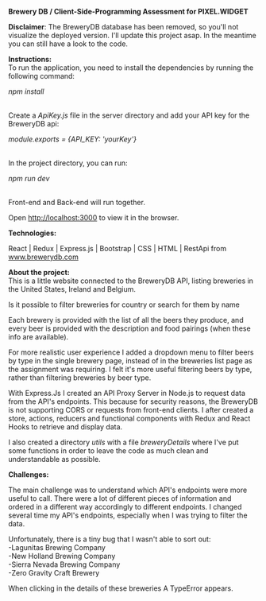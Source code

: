 <b>Brewery DB / Client-Side-Programming Assessment for PIXEL.WIDGET</b>

<b>Disclaimer</b>: The BreweryDB database has been removed, so you'll not visualize the deployed version. I'll update this project asap. In the meantime you can still have a look to the code.

<b>Instructions:</b><br/> To run the application, you need to install the dependencies by running the following command:

<i>npm install</i> <br/><br/>

Create a <i>ApiKey.js</i> file in the server directory and add your API key for the BreweryDB api:

<i>module.exports = {API_KEY: 'yourKey'}</i> <br/><br/>

In the project directory, you can run:

<i>npm run dev</i> <br/><br/>

Front-end and Back-end will run together.

Open [http://localhost:3000](http://localhost:3000) to view it in the browser.

<b>Technologies:</b><br/>

React | Redux | Express.js | Bootstrap | CSS | HTML | RestApi from www.brewerydb.com

<b>About the project:</b> <br/> This is a little website connected to the BreweryDB API, listing breweries in the United States, Ireland and Belgium.

Is it possible to filter breweries for country or search for them by name

Each brewery is provided with the list of all the beers they produce, and every beer is provided with the description and food pairings (when these info are available).

For more realistic user experience I added a dropdown menu to filter beers by type in the single brewery page, instead of in the breweries list page as the assignment was requiring. I felt it's more useful filtering beers by type, rather than filtering breweries by beer type.

With Express.Js I created an API Proxy Server in Node.js to request data from the API's endpoints. This because for security reasons, the BreweryDB is not supporting CORS or requests from front-end clients. I after created a store, actions, reducers and functional components with Redux and React Hooks to retrieve and display data.

I also created a directory <i>utils</i> with a file <i>breweryDetails</i> where I've put some functions in order to leave the code as much clean and understandable as possible.

<b>Challenges:</b>

The main challenge was to understand which API's endpoints were more useful to call. There were a lot of different pieces of information and ordered in a different way accordingly to different endpoints. I changed several time my API's endpoints, especially when I was trying to filter the data.

Unfortunately, there is a tiny bug that I wasn't able to sort out: <br/>-Lagunitas Brewing Company <br/>-New Holland Brewing Company <br/>-Sierra Nevada Brewing Company <br/>-Zero Gravity Craft Brewery

When clicking in the details of these breweries A TypeError appears.
